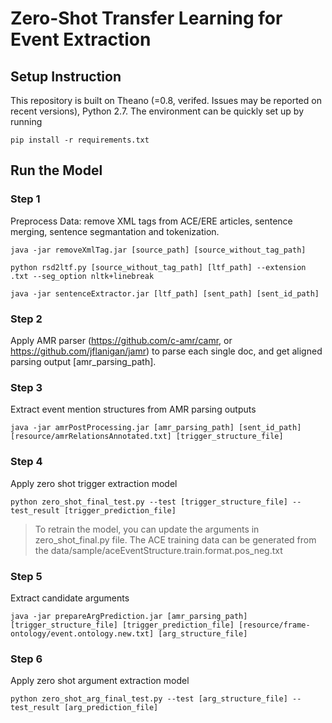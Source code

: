# Zero-Shot Transfer Learning for Event Extraction
## Setup Instruction
This repository is built on Theano (=0.8, verifed. Issues may be reported on recent versions), Python 2.7. The environment can be quickly set up by running 
```
pip install -r requirements.txt
```

## Run the Model

### Step 1
Preprocess Data: remove XML tags from ACE/ERE articles, sentence merging, sentence segmantation and tokenization.
```
java -jar removeXmlTag.jar [source_path] [source_without_tag_path]
```
```
python rsd2ltf.py [source_without_tag_path] [ltf_path] --extension .txt --seg_option nltk+linebreak
```
```
java -jar sentenceExtractor.jar [ltf_path] [sent_path] [sent_id_path]
```

### Step 2
Apply AMR parser (https://github.com/c-amr/camr, or https://github.com/jflanigan/jamr) to parse each single doc, and get aligned parsing output [amr_parsing_path].

### Step 3
Extract event mention structures from AMR parsing outputs
```
java -jar amrPostProcessing.jar [amr_parsing_path] [sent_id_path] [resource/amrRelationsAnnotated.txt] [trigger_structure_file]
```

### Step 4
Apply zero shot trigger extraction model
```
python zero_shot_final_test.py --test [trigger_structure_file] --test_result [trigger_prediction_file]
```
> To retrain the model, you can update the arguments in zero_shot_final.py file. The ACE training data can be generated from the data/sample/aceEventStructure.train.format.pos_neg.txt

### Step 5
Extract candidate arguments
```
java -jar prepareArgPrediction.jar [amr_parsing_path] [trigger_structure_file] [trigger_prediction_file] [resource/frame-ontology/event.ontology.new.txt] [arg_structure_file]
```

### Step 6
Apply zero shot argument extraction model
```
python zero_shot_arg_final_test.py --test [arg_structure_file] --test_result [arg_prediction_file]
```
